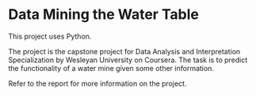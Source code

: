# Data Mining the Water Table

This project uses Python.

The project is the capstone project for Data Analysis and Interpretation Specialization by Wesleyan University on Coursera. The task is to predict the functionality of a water mine given some other information. 

Refer to the report for more information on the project.
